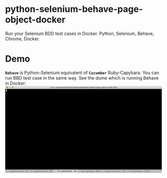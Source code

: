 # python-selenium-behave-page-object-docker
Run your Selenium BDD test cases in Docker. Python, Selenium, Behave, Chrome, Docker.


# Demo
**`Behave`** is Python-Selenium equivalent of **`Cucumber`** Ruby-Capybara. You can run BBD test case in the same way. See the dome which is running Behave in Docker:
![Behave demo GIF](img/behave.gif)
